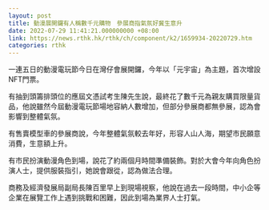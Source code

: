 ```yaml
---
layout: post
title: 動漫展開鑼有人稱數千元購物　參展商指氣氛好冀生意升
date: 2022-07-29 11:41:21.000000000 +08:00
link: https://news.rthk.hk/rthk/ch/component/k2/1659934-20220729.htm
categories: rthk
---
```


一連五日的動漫電玩節今日在灣仔會展開鑼，今年以「元宇宙」為主題，首次增設NFT門票。

有抽到頭籌排頭位的應屆文憑試考生陳先生說，最終花了數千元為親友購買限量貨品，他說雖然今屆動漫電玩節場地容納人數增加，但部分參展商都無參展，認為會影響到整體氣氛。 

有售賣模型車的參展商說，今年整體氣氛較去年好，形容人山人海，期望市民願意消費，生意額上升。

有市民扮演動漫角色到場，說花了約兩個月時間準備裝飾。對於大會今年向角色扮演人士，提供服裝指引，她說會跟從，認為做法合理。

商務及經濟發展局副局長陳百里早上到現場視察，他說在過去一段時間，中小企等企業在展覽工作上遇到挑戰和困難，因此到場為業界人士打氣。
